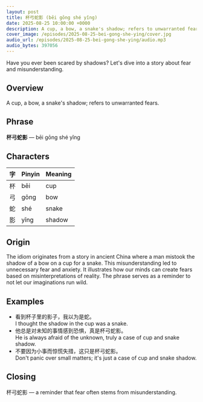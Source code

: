 ```yaml
---
layout: post
title: 杯弓蛇影 (bēi gōng shé yǐng)
date: 2025-08-25 10:00:00 +0000
description: A cup, a bow, a snake's shadow; refers to unwarranted fears.
cover_image: /episodes/2025-08-25-bei-gong-she-ying/cover.jpg
audio_url: /episodes/2025-08-25-bei-gong-she-ying/audio.mp3
audio_bytes: 397056
---
```



Have you ever been scared by shadows? Let's dive into a story about fear and misunderstanding.

## Overview
A cup, a bow, a snake's shadow; refers to unwarranted fears.

## Phrase
**杯弓蛇影** — bēi gōng shé yǐng

## Characters

| 字 | Pinyin | Meaning  |
|----|--------|----------|
| 杯 | bēi    | cup      |
| 弓 | gōng   | bow      |
| 蛇 | shé    | snake    |
| 影 | yǐng   | shadow   |

## Origin
The idiom originates from a story in ancient China where a man mistook the shadow of a bow on a cup for a snake. This misunderstanding led to unnecessary fear and anxiety. It illustrates how our minds can create fears based on misinterpretations of reality. The phrase serves as a reminder to not let our imaginations run wild.

## Examples
- 看到杯子里的影子，我以为是蛇。<br>I thought the shadow in the cup was a snake.
- 他总是对未知的事情感到恐惧，真是杯弓蛇影。<br>He is always afraid of the unknown, truly a case of cup and snake shadow.
- 不要因为小事而惊慌失措，这只是杯弓蛇影。<br>Don't panic over small matters; it's just a case of cup and snake shadow.

## Closing
杯弓蛇影 — a reminder that fear often stems from misunderstanding.
